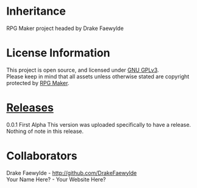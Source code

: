 # Inheritance
RPG Maker project headed by Drake Faewylde

# License Information
This project is open source, and licensed under <a href="https://www.gnu.org/licenses/gpl-3.0.en.html">GNU GPLv3</a>.  
Please keep in mind that all assets unless otherwise stated are copyright protected by <a href="https://www.rpgmakerweb.com/products/rpg-maker-mz">RPG Maker</a>.

# <a href="http://github.com/DrakeFaewylde/Inheritance/releases">Releases</a>
0.0.1 First Alpha This version was uploaded specifically to have a release. Nothing of note in this release.

# Collaborators
Drake Faewylde - http://github.com/DrakeFaewylde  
Your Name Here? - Your Website Here?

